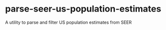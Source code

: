 # parse-seer-us-population-estimates
A utility to parse and filter US population estimates from SEER
